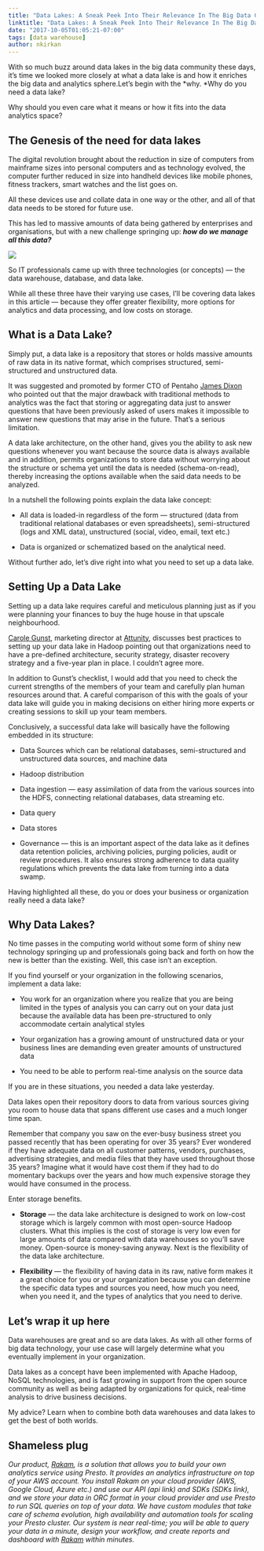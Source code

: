```yaml
---
title: "Data Lakes: A Sneak Peek Into Their Relevance In The Big Data Community"
linktitle: "Data Lakes: A Sneak Peek Into Their Relevance In The Big Data Community"
date: "2017-10-05T01:05:21-07:00"
tags: [data warehouse]
author: nkirkan
---
```


With so much buzz around data lakes in the big data community these days, it’s time we looked more closely at what a data lake is and how it enriches the big data and analytics sphere.Let’s begin with the *why. *Why do you need a data lake?

Why should you even care what it means or how it fits into the data analytics space?

## The Genesis of the need for data lakes

The digital revolution brought about the reduction in size of computers from mainframe sizes into personal computers and as technology evolved, the computer further reduced in size into handheld devices like mobile phones, fitness trackers, smart watches and the list goes on.

All these devices use and collate data in one way or the other, and all of that data needs to be stored for future use.

This has led to massive amounts of data being gathered by enterprises and organisations, but with a new challenge springing up: ***how do we manage all this data?***

![](https://cdn-images-1.medium.com/max/2000/0*U1XW6gKuvymgw2_r.)

So IT professionals came up with three technologies (or concepts) — the data warehouse, database, and data lake.

While all these three have their varying use cases, I’ll be covering data lakes in this article — because they offer greater flexibility, more options for analytics and data processing, and low costs on storage.

## What is a Data Lake?

Simply put, a data lake is a repository that stores or holds massive amounts of raw data in its native format, which comprises structured, semi-structured and unstructured data.

It was suggested and promoted by former CTO of Pentaho [James Dixon](https://jamesdixon.wordpress.com/2010/10/14/pentaho-hadoop-and-data-lakes/) who pointed out that the major drawback with traditional methods to analytics was the fact that storing or aggregating data just to answer questions that have been previously asked of users makes it impossible to answer new questions that may arise in the future. That’s a serious limitation.

A data lake architecture, on the other hand, gives you the ability to ask new questions whenever you want because the source data is always available and in addition, permits organizations to store data without worrying about the structure or schema yet until the data is needed (schema-on-read), thereby increasing the options available when the said data needs to be analyzed.

In a nutshell the following points explain the data lake concept:

* All data is loaded-in regardless of the form — structured (data from traditional relational databases or even spreadsheets), semi-structured (logs and XML data), unstructured (social, video, email, text etc.)

* Data is organized or schematized based on the analytical need.

Without further ado, let’s dive right into what you need to set up a data lake.

## Setting Up a Data Lake

Setting up a data lake requires careful and meticulous planning just as if you were planning your finances to buy the huge house in that upscale neighbourhood.

[Carole Gunst](https://insidebigdata.com/2016/08/22/four-best-practices-for-setting-up-your-data-lake-in-hadoop/), marketing director at [Attunity](https://www.attunity.com/), discusses best practices to setting up your data lake in Hadoop pointing out that organizations need to have a pre-defined architecture, security strategy, disaster recovery strategy and a five-year plan in place. I couldn’t agree more.

In addition to Gunst’s checklist, I would add that you need to check the current strengths of the members of your team and carefully plan human resources around that. A careful comparison of this with the goals of your data lake will guide you in making decisions on either hiring more experts or creating sessions to skill up your team members.

Conclusively, a successful data lake will basically have the following embedded in its structure:

* Data Sources which can be relational databases, semi-structured and unstructured data sources, and machine data

* Hadoop distribution

* Data ingestion — easy assimilation of data from the various sources into the HDFS, connecting relational databases, data streaming etc.

* Data query

* Data stores

* Governance — this is an important aspect of the data lake as it defines data retention policies, archiving policies, purging policies, audit or review procedures. It also ensures strong adherence to data quality regulations which prevents the data lake from turning into a data swamp.

Having highlighted all these, do you or does your business or organization really need a data lake?

## Why Data Lakes?

No time passes in the computing world without some form of shiny new technology springing up and professionals going back and forth on how the new is better than the existing. Well, this case isn’t an exception.

If you find yourself or your organization in the following scenarios, implement a data lake:

* You work for an organization where you realize that you are being limited in the types of analysis you can carry out on your data just because the available data has been pre-structured to only accommodate certain analytical styles

* Your organization has a growing amount of unstructured data or your business lines are demanding even greater amounts of unstructured data

* You need to be able to perform real-time analysis on the source data

If you are in these situations, you needed a data lake yesterday.

Data lakes open their repository doors to data from various sources giving you room to house data that spans different use cases and a much longer time span.

Remember that company you saw on the ever-busy business street you passed recently that has been operating for over 35 years? Ever wondered if they have adequate data on all customer patterns, vendors, purchases, advertising strategies, and media files that they have used throughout those 35 years? Imagine what it would have cost them if they had to do momentary backups over the years and how much expensive storage they would have consumed in the process.

Enter storage benefits.

* **Storage** — the data lake architecture is designed to work on low-cost storage which is largely common with most open-source Hadoop clusters. What this implies is the cost of storage is very low even for large amounts of data compared with data warehouses so you’ll save money. Open-source is money-saving anyway. Next is the flexibility of the data lake architecture.

* **Flexibility** — the flexibility of having data in its raw, native form makes it a great choice for you or your organization because you can determine the specific data types and sources you need, how much you need, when you need it, and the types of analytics that you need to derive.

## Let’s wrap it up here

Data warehouses are great and so are data lakes. As with all other forms of big data technology, your use case will largely determine what you eventually implement in your organization.

Data lakes as a concept have been implemented with Apache Hadoop, NoSQL technologies, and is fast growing in support from the open source community as well as being adapted by organizations for quick, real-time analysis to drive business decisions.

My advice? Learn when to combine both data warehouses and data lakes to get the best of both worlds.

## Shameless plug

*Our product, [Rakam](https://rakam.io/), is a solution that allows you to build your own analytics service using Presto. It provides an analytics infrastructure on top of your AWS account. You install Rakam on your cloud provider (AWS, Google Cloud, Azure etc.) and use our API (api link) and SDKs (SDKs link), and we store your data in ORC format in your cloud provider and use Presto to run SQL queries on top of your data. We have custom modules that take care of schema evolution, high availability and automation tools for scaling your Presto cluster. Our system is near real-time; you will be able to query your data in a minute, design your workflow, and create reports and dashboard with [Rakam](https://rakam.io/) within minutes.*
